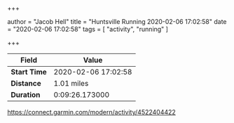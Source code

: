+++

author = "Jacob Hell"
title = "Huntsville Running 2020-02-06 17:02:58"
date = "2020-02-06 17:02:58"
tags = [
    "activity", "running"
]

+++

<!--more-->

|Field  |Value  |
|--- | --- |
|**Start Time**|2020-02-06 17:02:58|
|**Distance**|1.01 miles|
|**Duration**|0:09:26.173000|

https://connect.garmin.com/modern/activity/4522404422
